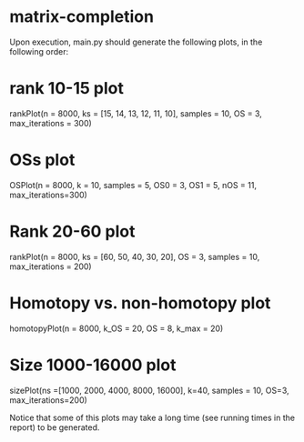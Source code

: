 # matrix-completion

Upon execution, main.py should generate the following plots, in the following order:

# rank 10-15 plot
rankPlot(n = 8000, ks = [15, 14, 13, 12, 11, 10], samples = 10, OS = 3, max_iterations = 300)

# OSs plot
OSPlot(n = 8000, k = 10, samples = 5, OS0 = 3, OS1 = 5, nOS = 11, max_iterations=300)

# Rank 20-60 plot
rankPlot(n = 8000, ks = [60, 50, 40, 30, 20], OS = 3, samples = 10, max_iterations = 200)

# Homotopy vs. non-homotopy plot
homotopyPlot(n = 8000, k_OS = 20, OS = 8, k_max = 20)

# Size 1000-16000 plot
sizePlot(ns =[1000, 2000, 4000, 8000, 16000], k=40, samples = 10, OS=3, max_iterations=200)

Notice that some of this plots may take a long time (see running times in the report) to be generated. 